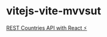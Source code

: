 # vitejs-vite-mvvsut

[REST Countries API with React ⚡️](https://github.com/shaif-uddin/vitejs-vite-mvvsut)
